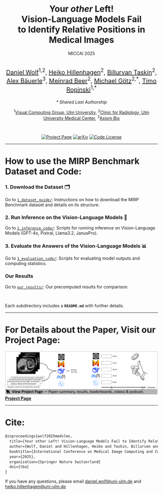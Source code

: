 <div align="center"> 
<h1>Your <i>other</i> Left! <br> Vision-Language Models Fail <br> to Identify Relative Positions in Medical Images</h1>

  <div class="is-size-5">
    MICCAI 2025
  </div>

  <br>
   
  <p style="font-size: 20px;">
      <span class="author-block">
        <a href="https://viscom.uni-ulm.de/members/daniel-wolf/">Daniel Wolf</a><sup>1,2</sup>,</span>
      <span class="author-block">
        <a href="https://www.linkedin.com/in/heiko-hillenhagen/?originalSubdomain=de/">Heiko Hillenhagen</a><sup>2</sup>,</span>
      <span class="author-block">
        <a href="https://www.uniklinik-ulm.de/radiologie-diagnostische-und-interventionelle/team.html">Billurvan Taskin</a><sup>2</sup>,</span>
      <span class="author-block">
        <a href="https://a13x.io/">Alex Bäuerle</a><sup>3</sup>,</span>
      <span class="author-block">
        <a href="https://www.uniklinik-ulm.de/radiologie-diagnostische-und-interventionelle/team/prof-dr-m-beer.html">Meinrad Beer</a><sup>2</sup>,</span>
      <span class="author-block">
        <a href="https://www.uniklinik-ulm.de/radiologie-diagnostische-und-interventionelle/schwerpunkte-sektionen/sektion-experimentelle-radiologie.html">Michael Götz</a><sup>2,*</sup>,</span>
      <span class="author-block">
        <a href="https://viscom.uni-ulm.de/members/timo-ropinski/">Timo Ropinski</a><sup>1,*</sup>
      </span>
  </p>
  <p>
      <em>* Shared Last Authorship</em>
  </p>
  <p>
    <span class="author-block">
      <sup>1</sup><a href="https://viscom.uni-ulm.de/">Visual Computing Group, Ulm University</a>,</span>
    <span class="author-block">
      <sup>2</sup><a href="https://www.uniklinik-ulm.de/en/radiology-diagnostic-and-interventional-radiology.html">Clinic for Radiology, Ulm University Medical Center</a>,</span>
    <span class="author-block">
      <sup>3</sup><a href="https://axi.om/">Axiom Bio</a>
    </span>
  </p>

  <br>

[![Project Page](https://img.shields.io/badge/Project_Page-YourOtherLeft-blue.svg)](https://wolfda95.github.io/your_other_left/)
[![arXiv](https://img.shields.io/badge/arXiv-2508.00549-b31b1b.svg)](https://arxiv.org/abs/2508.00549)
[![Code License](https://img.shields.io/badge/Code_License-MIT-green.svg)](LICENSE)

</div>

---
# How to use the MIRP Benchmark Dataset and Code: 

### 1. Download the Dataset 🗂️  
Go to [`1_dataset_guide/`](1_dataset_guide): Instructions on how to download the MIRP Benchmark dataset and details on its structure.    

### 2. Run Inference on the Vision-Language Models 🚀 
Go to [`2_inference_code/`](2_inference_code): Scripts for running inference on Vision-Language Models (GPT-4o, Pixtral, Llama3.2, JanusPro).  

### 3. Evaluate the Answers of the Vision-Language Models 📊   
Go to [`3_evaluation_code/`](3_evaluation_code): Scripts for evaluating model outputs and computing statistics.

### Our Results
Go to [`our_results/`](our_results): Our precomputed results for comparison. 

<br/>

Each subdirectory includes a **`README.md`** with further details.  

---
# For Details about the Paper, Visit our Project Page: 

[![Project Page](static/GitHub.PNG)](https://wolfda95.github.io/your_other_left/)
[**Project Page**]([1_dataset_guide](https://wolfda95.github.io/your_other_left/))


---
# Cite: 
```latex
@inproceedings{wolf2025medvlms,
  title={Your other Left! Vision-Language Models Fail to Identify Relative Positions in Medical Images},
  author={Wolf, Daniel and Hillenhagen, Heiko and Taskin, Billurvan and B{\"a}uerle, Alex and Beer, Meinrad and G{\"o}tz, Michael and Ropinski, Timo},
  booktitle={International Conference on Medical Image Computing and Computer-Assisted Intervention -- MICCAI},
  year={2025},
  organization={Springer Nature Switzerland}
  doi={tba}
}
```
If you have any questions, please email
[daniel.wolf@uni-ulm.de](mailto:daniel.wolf@uni-ulm.de) and [heiko.hillenhagen@uni-ulm.de](mailto:heiko.hillenhagen@uni-ulm.de)
